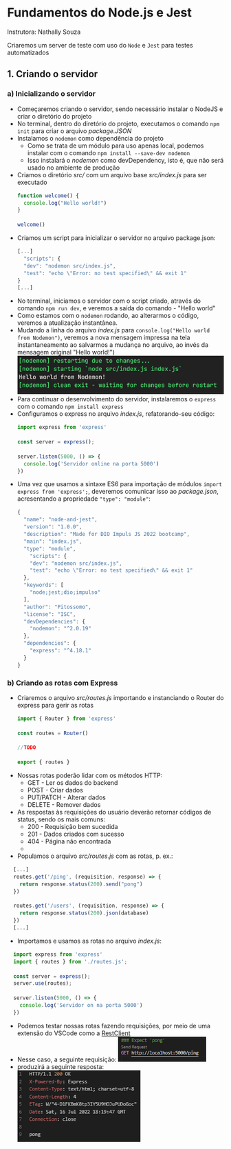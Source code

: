 # Fundamentos do Node.js e Jest
Instrutora: Nathally Souza

Criaremos um server de teste com uso do `Node` e `Jest` para testes automatizados

## 1. Criando o servidor
### a) Inicializando o servidor
- Começaremos criando o servidor, sendo necessário instalar o NodeJS e criar o diretório do projeto
- No terminal, dentro do diretório do projeto, executamos o comando `npm init` para criar o arquivo *package.JSON*
- Instalamos o `nodemon` como dependência do projeto
  - Como se trata de um módulo para uso apenas local, podemos instalar com o comando `npm install --save-dev nodemon`
  - Isso instalará o *nodemon* como devDependency, isto é, que não será usado no ambiente de produção
- Criamos o diretório *src/* com um arquivo base *src/index.js* para ser executado
  ```javascript
  function welcome() {
    console.log("Hello world!")
  }

  welcome()
  ```
- Criamos um script para inicializar o servidor no arquivo package.json:
  ```javascript
  [...]
    "scripts": {
    "dev": "nodemon src/index.js",
    "test": "echo \"Error: no test specified\" && exit 1"
  }
  [...]
  ```
- No terminal, iniciamos o servidor com o script criado, através do comando `npm run dev`, e veremos a saída do comando - "Hello world"
- Como estamos com o `nodemon` rodando, ao alterarmos o código, veremos a atualização instantânea.
- Mudando a linha do arquivo *index.js* para `console.log("Hello world from Nodemon")`, veremos a nova mensagem impressa na tela instantaneamento ao salvarmos a mudança no arquivo, ao invés da mensagem original "Hello world!")
![helloWorldFromNodemon](./readme_images/helloWorldFromNodemon.png)
- Para continuar o desenvolvimento do servidor, instalaremos o `express` com o comando `npm install express`
- Configuramos o express no arquivo *index.js*, refatorando-seu código:
  ```javascript
  import express from 'express'

  const server = express();

  server.listen(5000, () => {
    console.log('Servidor online na porta 5000')
  })
  ```
- Uma vez que usamos a sintaxe ES6 para importação de módulos `import express from 'express';`, deveremos comunicar isso ao *package.json*, acresentando a propriedade `"type": "module"`:
  ```javascript
  {
    "name": "node-and-jest",
    "version": "1.0.0",
    "description": "Made for DIO Impuls JS 2022 bootcamp",
    "main": "index.js",
    "type": "module",
      "scripts": {
      "dev": "nodemon src/index.js",
      "test": "echo \"Error: no test specified\" && exit 1"
    },
    "keywords": [
      "node;jest;dio;impulso"
    ],
    "author": "Pitossomo",
    "license": "ISC",
    "devDependencies": {
      "nodemon": "^2.0.19"
    },
    "dependencies": {
      "express": "^4.18.1"
    }
  }
  ```

### b) Criando as rotas com Express
- Criaremos o arquivo *src/routes.js* importando e instanciando o Router do express para gerir as rotas
  ```javascript
  import { Router } from 'express'

  const routes = Router()

  //TODO

  export { routes }
  ```
- Nossas rotas poderão lidar com os métodos HTTP:
  - GET - Ler os dados do backend
  - POST - Criar dados
  - PUT/PATCH - Alterar dados
  - DELETE - Remover dados
- As respostas às requisições do usuário deverão retornar códigos de status, sendo os mais comuns:
  - 200 - Requisição bem sucedida
  - 201 - Dados criados com sucesso
  - 404 - Página não encontrada
  - 
- Populamos o arquivo *src/routes.js* com as rotas, p. ex.:
```javascript
  [...]
  routes.get('/ping', (requisition, response) => {
    return response.status(200).send("pong") 
  })

  routes.get('/users', (requisition, response) => {
    return response.status(200).json(database) 
  })
  [...]
```
- Importamos e usamos as rotas no arquivo *index.js*:
```javascript
  import express from 'express'
  import { routes } from './routes.js';

  const server = express();
  server.use(routes); 

  server.listen(5000, () => {
    console.log('Servidor on na porta 5000')
  })
```
- Podemos testar nossas rotas fazendo requisições, por meio de uma extensão do VSCode como a [RestClient](https://marketplace.visualstudio.com/items?itemName=humao.rest-client)
- Nesse caso, a seguinte requisição:
![reqPing](./readme_images/reqPing.png)
- produzirá a seguinte resposta:
![resPong](./readme_images/resPong.png)
  